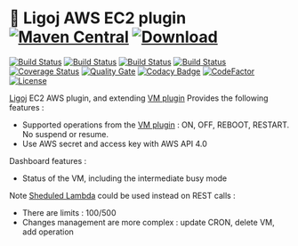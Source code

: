 # :link: Ligoj AWS EC2 plugin [![Maven Central](https://maven-badges.herokuapp.com/maven-central/org.ligoj.plugin/plugin-vm-aws/badge.svg)](https://maven-badges.herokuapp.com/maven-central/org.ligoj.plugin/plugin-vm-aws) [![Download](https://api.bintray.com/packages/ligoj/maven-repo/plugin-vm-aws/images/download.svg) ](https://bintray.com/ligoj/maven-repo/plugin-vm-aws/_latestVersion)

[![Build Status](https://travis-ci.org/ligoj/plugin-vm-aws.svg?branch=master)](https://travis-ci.org/ligoj/plugin-vm-aws)
[![Build Status](https://circleci.com/gh/ligoj/plugin-vm-aws.svg?style=svg)](https://circleci.com/gh/ligoj/plugin-vm-aws)
[![Build Status](https://semaphoreci.com/api/v1/ligoj/plugin-vm-aws/branches/master/shields_badge.svg)](https://semaphoreci.com/ligoj/plugin-vm-aws)
[![Build Status](https://ci.appveyor.com/api/projects/status/ivche15v2p1962xe/branch/master?svg=true)](https://ci.appveyor.com/project/ligoj/plugin-vm-aws/branch/master)
[![Coverage Status](https://coveralls.io/repos/github/ligoj/plugin-vm-aws/badge.svg?branch=master)](https://coveralls.io/github/ligoj/plugin-vm-aws?branch=master)
[![Quality Gate](https://sonarcloud.io/api/project_badges/measure?metric=alert_status&project=org.ligoj.plugin:plugin-vm-aws)](https://sonarcloud.io/dashboard/index/org.ligoj.plugin:plugin-vm-aws)
[![Codacy Badge](https://api.codacy.com/project/badge/Grade/36ca446c091540289d23fe47f5027c0d)](https://www.codacy.com/app/ligoj/plugin-vm-aws?utm_source=github.com&amp;utm_medium=referral&amp;utm_content=ligoj/plugin-vm-aws&amp;utm_campaign=Badge_Grade)
[![CodeFactor](https://www.codefactor.io/repository/github/ligoj/plugin-vm-aws/badge)](https://www.codefactor.io/repository/github/ligoj/plugin-vm-aws)
[![License](http://img.shields.io/:license-mit-blue.svg)](http://fabdouglas.mit-license.org/)

[Ligoj](https://github.com/ligoj/ligoj) EC2 AWS plugin, and extending [VM plugin](https://github.com/ligoj/plugin-vm)
Provides the following features :
- Supported operations from the [VM plugin](https://github.com/ligoj/plugin-vm) : ON, OFF, REBOOT, RESTART. No suspend or resume.
- Use AWS secret and access key with AWS API 4.0

Dashboard features :
- Status of the VM, including the intermediate busy mode

Note [Sheduled Lambda](http://docs.aws.amazon.com/lambda/latest/dg/with-scheduled-events.html) could be used instead on REST calls :
- There are limits : 100/500
- Changes management are more complex : update CRON, delete VM, add operation
